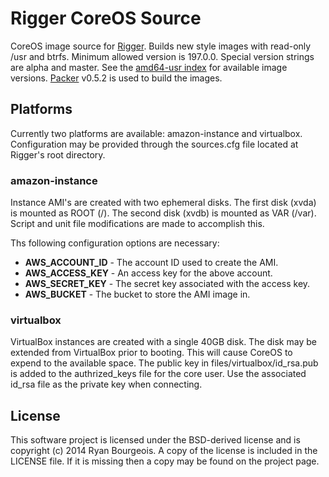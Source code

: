 Rigger CoreOS Source
====================
CoreOS image source for [Rigger][rigger]. Builds new style images with
read-only /usr and btrfs. Minimum allowed version is 197.0.0. Special version
strings are alpha and master. See the [amd64-usr index][coreos-images] for
available image versions. [Packer][packer] v0.5.2 is used to build the images.

Platforms
---------
Currently two platforms are available: amazon-instance and virtualbox.
Configuration may be provided through the sources.cfg file located at Rigger's
root directory.

### amazon-instance
Instance AMI's are created with two ephemeral disks. The first disk (xvda) is
mounted as ROOT (/). The second disk (xvdb) is mounted as VAR (/var). Script
and unit file modifications are made to accomplish this.

Ths following configuration options are necessary:
- __AWS_ACCOUNT_ID__ - The account ID used to create the AMI.
- __AWS_ACCESS_KEY__ - An access key for the above account.
- __AWS_SECRET_KEY__ - The secret key associated with the access key.
- __AWS_BUCKET__ - The bucket to store the AMI image in.

### virtualbox
VirtualBox instances are created with a single 40GB disk. The disk may be
extended from VirtualBox prior to booting. This will cause CoreOS to expend to
the available space. The public key in files/virtualbox/id_rsa.pub is added to
the authrized_keys file for the core user. Use the associated id_rsa file as
the private key when connecting.

License
-------
This software project is licensed under the BSD-derived license and is
copyright (c) 2014 Ryan Bourgeois. A copy of the license is included in the
LICENSE file. If it is missing then a copy may be found on the project page.

[rigger]: https://github.com/BlueDragonX/rigger "Rigger"
[packer]: http://packer.io "Packer"
[coreos-images]: http://storage.core-os.net/coreos/amd64-usr "CoreOS Images"
